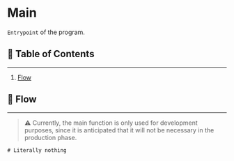 # Main

`Entrypoint` of the program.

## 📜 Table of Contents
---
1. [Flow](#🌌-Flow)

## 🌌 Flow
---

> ⚠️ Currently, the main function is only used for development purposes, since it is anticipated that it will not be necessary in the production phase.

    # Literally nothing

